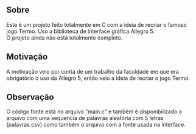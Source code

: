 ## Sobre
Este é um projeto feito totalmente em C com a ideia de recriar o famoso jogo Termo. Uso a biblioteca de interface gráfica Allegro 5.  
O projeto ainda não está totalmente completo.

## Motivação 
A motivação veio por conta de um trabalho da faculdade em que era obrigatório o uso da Allegro 5, então veio a ideia de recriar o jogo Termo.

## Observação
O código fonte está no arquivo "main.c" e também é disponibilizado o arquivo com uma sequencia de palavras aleatória com 5 letras (palavras.csv)
como também o arquivo com a fonte usada na interface.
